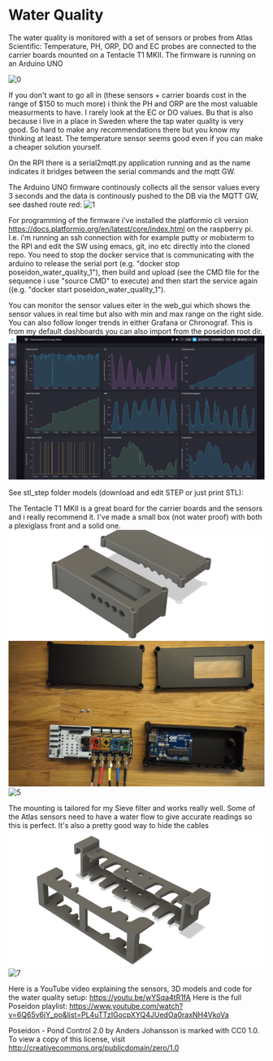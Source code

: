 # Water Quality

The water quality is monitored with a set of sensors or probes from Atlas Scientific: Temperature, PH, ORP, DO and EC probes are connected to the carrier boards mounted on a Tentacle T1 MKII. The firmware is running on an Arduino UNO 

![0](https://github.com/boanjo/boanjo.github.io/blob/master/poseidon_atlas_sandwich.PNG?raw=true "Atlas sensors with mounting in the Sieve filter")

If you don't want to go all in (these sensors + carrier boards cost in the range of $150 to much more) i think the PH and ORP are the most valuable measurments to have. I rarely look at the EC or DO values. Bu that is also because i live in a place in Sweden where the tap water quality is very good. So hard to make any recommendations there but you know my thinking at least. The temperature sensor seems good even if you can make a cheaper solution yourself.

On the RPI there is a serial2mqtt.py application running and as the name indicates it bridges between the serial commands and the mqtt GW.

The Arduino UNO firmware continously collects all the sensor values every 3 seconds and the data is continously pushed to the DB via the MQTT GW, see dashed route red:
![1](https://github.com/boanjo/boanjo.github.io/blob/master/poseidon_water_quality_route.png?raw=true "Sensor route")

For programming of the firmware i've installed the platformio cli version https://docs.platformio.org/en/latest/core/index.html on the raspberry pi. I.e. i'm running an ssh connection with for example putty or mobixterm to the RPI and edit the SW using emacs, git, ino etc directly into the cloned repo. You need to stop the docker service that is communicating with the arduino to release the serial port (e.g. "docker stop poseidon_water_quality_1"), then build and upload (see the CMD file for the sequence i use "source CMD" to execute) and then start the service again ((e.g. "docker start poseidon_water_quality_1").

You can monitor the sensor values eiter in the web_gui which shows the sensor values in real time but also with min and max range on the right side. You can also follow longer trends in either Grafana or Chronograf. This is from my default dashboards you can also import from the poseidon root dir.
![2](https://github.com/boanjo/boanjo.github.io/blob/master/poseidon_sensor_details.png?raw=true "Sensor Details")


See stl_step folder models (download and edit STEP or just print STL):

The Tentacle T1 MKII is a great board for the carrier boards and the sensors and i really recommend it. I've made a small box (not water proof) with both a plexiglass front and a solid one.
![3](https://github.com/boanjo/boanjo.github.io/blob/master/poseidon_model_tentacle.PNG?raw=true "Tentacle T1 MKII box model")
![4](https://github.com/boanjo/boanjo.github.io/blob/master/poseidon_quality_box.PNG?raw=true "Tentacle T1 MKII box")
![5](https://github.com/boanjo/boanjo.github.io/blob/master/poseidon_tentacle_t1.PNG?raw=true "Hidden electronics")



The mounting is tailored for my Sieve filter and works really well. Some of the Atlas sensors need to have a water flow to give accurate readings so this is perfect. It's also a pretty good way to hide the cables
![6](https://github.com/boanjo/boanjo.github.io/blob/master/poseidon_model_atlas_sensors.PNG?raw=true "Atlas sensors mounting model")
![7](https://github.com/boanjo/boanjo.github.io/blob/master/poseidon_quality_mounting_live_2.PNG?raw=true "Sieve filter")

Here is a YouTube video explaining the sensors, 3D models and code for the water quality setup: https://youtu.be/wYSqa4tR1fA 
Here is the full Poseidon playlist: https://www.youtube.com/watch?v=6Q65v6jY_po&list=PL4uTTzIGocpXYQ4JUedOa0raxNH4VkoVa


Poseidon - Pond Control 2.0 by Anders Johansson is marked with CC0 1.0. To view a copy of this license, visit http://creativecommons.org/publicdomain/zero/1.0